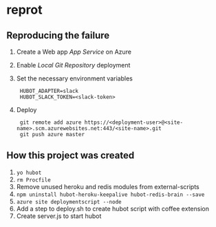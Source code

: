 # reprot

## Reproducing the failure

1. Create a Web app _App Service_ on Azure
2. Enable _Local Git Repository_ deployment
3. Set the necessary environment variables

        HUBOT_ADAPTER=slack
        HUBOT_SLACK_TOKEN=<slack-token>

3. Deploy

        git remote add azure https://<deployment-user>@<site-name>.scm.azurewebsites.net:443/<site-name>.git
        git push azure master

## How this project was created

1. `yo hubot`
2. `rm Procfile`
3. Remove unused heroku and redis modules from external-scripts
4. `npm uninstall hubot-heroku-keepalive hubot-redis-brain --save`
5. `azure site deploymentscript --node`
6. Add a step to deploy.sh to create hubot script with coffee extension
7. Create server.js to start hubot

